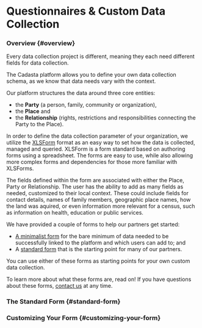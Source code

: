 # Questionnaires & Custom Data Collection

### Overview {#overview}

Every data collection project is different, meaning they each need different fields for data collection.

The Cadasta platform allows you to define your own data collection schema, as we know that data needs vary with the context.  

Our platform structures the data around three core entities: 
* the **Party** \(a person, family, community or organization\), 
* the **Place** and 
* the **Relationship** \(rights, restrictions and responsibilities connecting the Party to the Place\).

In order to define the data collection parameter of your organization, we utilize the [XLSForm](http://xlsform.org/) format as an easy way to set how the data is collected, managed and queried.  XLSForm is a form standard based on authoring forms using a spreadsheet.  The forms are easy to use, while also allowing more complex forms and dependencies for those more familiar with XLSForms.

The fields defined within the form are associated with either the Place, Party or Relationship. The user has the ability to add as many fields as needed, customized to their local context.  These could include fields for contact details, names of family members, geographic place names, how the land was aquired, or even information more relevant for a census, such as information on health, education or public services.

We have provided a couple of forms to help our partners get started:

* [A minimalist form](assets/Minimum_cadasta_questionnaire_0.2.xlsx) for the bare minimum of data needed to be successfully linked to the platform and which users can add to; and
* A [standard form](assets/standard_cadasta_questionnaire_0.2.xlsx) that is the starting point for many of our partners.

You can use either of these forms as starting points for your own custom data collection. 

To learn more about what these forms are, read on! If you have questions about these forms, [contact us](cadasta.org/contact/) at any time. 

### The Standard Form {#standard-form}



### Customizing Your Form {#customizing-your-form}


